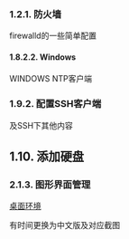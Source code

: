 ### 1.2.1. 防火墙

firewalld的一些简单配置

#### 1.8.2.2. Windows

WINDOWS NTP客户端

### 1.9.2. 配置SSH客户端

及SSH下其他内容

## 1.10. 添加硬盘

### 2.1.3. 图形界面管理

[桌面环境](https://www.server-world.info/en/note?os=CentOS_7&p=x)

有时间更换为中文版及对应截图


